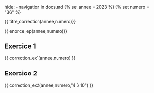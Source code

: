 hide: - navigation  in docs.md
{% set annee = 2023 %}
{% set numero = "36" %}

{{ titre_correction(annee,numero)}}


{{ enonce_ep(annee,numero)}}
 

## Exercice 1

{{ correction_ex1(annee,numero) }}


## Exercice 2 

{{ correction_ex2(annee,numero,"4 6 10") }}

